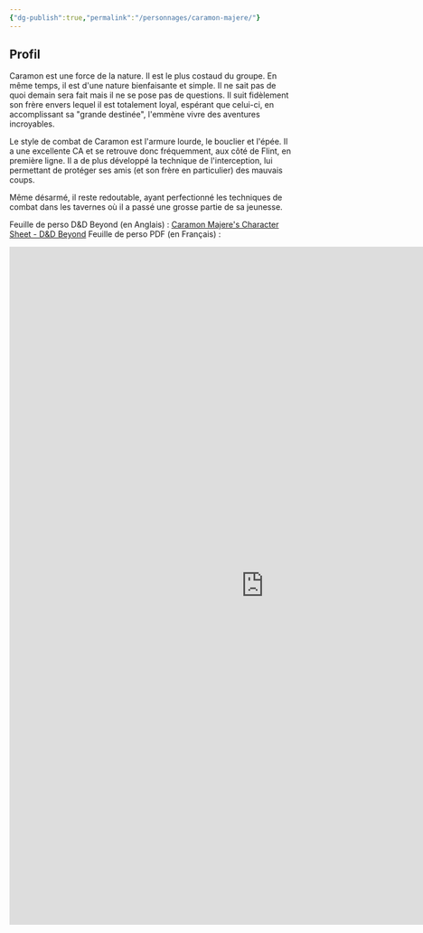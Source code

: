 ```yaml
---
{"dg-publish":true,"permalink":"/personnages/caramon-majere/"}
---
```


## Profil

Caramon est une force de la nature. Il est le plus costaud du groupe. En même temps, il est d'une nature bienfaisante et simple. Il ne sait pas de quoi demain sera fait mais il ne se pose pas de questions. Il suit fidèlement son frère envers lequel il est totalement loyal, espérant que celui-ci, en accomplissant sa "grande destinée", l'emmène vivre des aventures incroyables.

Le style de combat de Caramon est l'armure lourde, le bouclier et l'épée. Il a une excellente CA et se retrouve donc fréquemment, aux côté de Flint, en première ligne. Il a de plus développé la technique de l'interception, lui permettant de protéger ses amis (et son frère en particulier) des mauvais coups.

Même désarmé, il reste redoutable, ayant perfectionné les techniques de combat dans les tavernes où il a passé une grosse partie de sa jeunesse.

Feuille de perso D&D Beyond (en Anglais) : [Caramon Majere's Character Sheet - D&D Beyond](https://www.dndbeyond.com/characters/147530000)
Feuille de perso PDF (en Français) :
<iframe src="https://1drv.ms/b/c/3ffe11aa169ab15b/IQQt7leX3998S5TyN4FSqLK9AfiUUsJiVKvll8T_vNtfrxs" width="900" height="1200" frameborder="0" scrolling="no"></iframe>